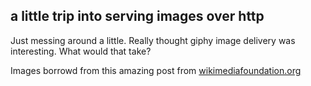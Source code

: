 ## a little trip into serving images over http

Just messing around a little. Really thought giphy image delivery was interesting. What would that take?

Images borrowd from this amazing post from [wikimediafoundation.org](https://wikimediafoundation.org/2018/12/20/presenting-the-2018-winners-from-the-worlds-largest-photo-contest/)